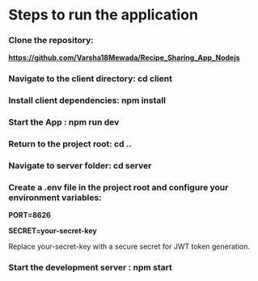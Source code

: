 # Steps to run the application

### Clone the repository:

**https://github.com/Varsha18Mewada/Recipe_Sharing_App_Nodejs**

### Navigate to the client directory: **cd client**

### Install client dependencies: **npm install** 

### Start the App : **npm run dev**

### Return to the project root: cd ..

### Navigate to server folder: cd server

### Create a .env file in the project root and configure your environment variables:

**PORT=8626**<br/>

**SECRET=your-secret-key**

Replace your-secret-key with a secure secret for JWT token generation.
### Start the development server : **npm start**
